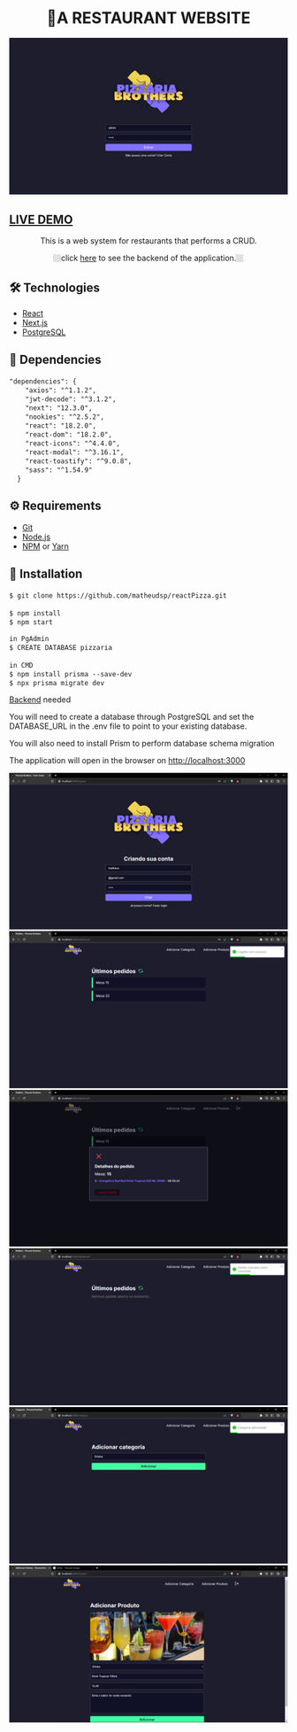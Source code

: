# <div align="center">🍕A RESTAURANT WEBSITE</div>


<img src="./readme_img/2.png" />    


## <a href="https://react-pizza-gules.vercel.app/" target="_blank">LIVE DEMO</a>


<p align="center">This is a web system for restaurants that performs a CRUD.</p>

<p align="center">🏼click <a href="https://github.com/matheudsp/reactPizza-backend.git" target="_blank">here</a> to see the backend of the application.🏼</p>

                  

## 🛠️ Technologies

<ul>
  <li><a href="https://reactjs.org/">React</a></li>
  <li><a href="https://nextjs.org/">Next.js</a></li>
  <li><a href="https://www.pgadmin.org/">PostgreSQL</a></li>
  
</ul>

## 🧾 Dependencies

```
"dependencies": {
    "axios": "^1.1.2",
    "jwt-decode": "^3.1.2",
    "next": "12.3.0",
    "nookies": "^2.5.2",
    "react": "18.2.0",
    "react-dom": "18.2.0",
    "react-icons": "^4.4.0",
    "react-modal": "^3.16.1",
    "react-toastify": "^9.0.8",
    "sass": "^1.54.9"
  }
```
## ⚙️ Requirements

<ul>
  <li><a href="https://git-scm.com/">Git</a></li>
  <li><a href="https://nodejs.org/en/">Node.js</a></li>
  <li><a href="https://www.npmjs.com/">NPM</a> or <a href="https://yarnpkg.com/">Yarn</a></li>
</ul>

## 🚀 Installation

```
$ git clone https://github.com/matheudsp/reactPizza.git

$ npm install
$ npm start
```

```
in PgAdmin
$ CREATE DATABASE pizzaria

in CMD
$ npm install prisma --save-dev
$ npx prisma migrate dev 

```
<a href="https://github.com/matheudsp/reactPizza-backend" >Backend</a>  needed 
<p>You will need to create a database through PostgreSQL and set the DATABASE_URL in the .env file to point to your existing database.</p>
<p>You will also need to install Prism to perform database schema migration </p>
<p>The application will open in the browser on <a href="http://localhost:3000">http://localhost:3000</a> </p>

<img src="./readme_img/1.png" />    
<img src="./readme_img/3.png" />    
<img src="./readme_img/4.png" />    
<img src="./readme_img/5.png" />    
<img src="./readme_img/6.png" />    
<img src="./readme_img/7.png" />    
